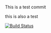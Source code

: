 This is a test commit

this is also a test



[![Build Status](https://s3-us-west-1.amazonaws.com/otbeavers-uswest/start-page-status/decaffeination?branch=master)](https://travis-ci.org/Microsoft/vscode)

